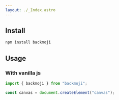 ```yaml
---
layout: ./_Index.astro
---
```


## Install

```sh
npm install backmoji
```

## Usage

### With vanilla js

```ts
import { backmoji } from "backmoji";

const canvas = document.createElement("canvas");
```
